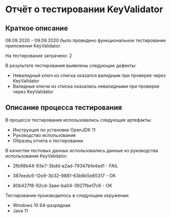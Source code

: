 # Отчёт о тестировании KeyValidator

## Краткое описание

08.09.2020 - 09.09.2020 было проведено функциональное тестирование приложения KeyValidator.

На тестирование затрачено: 2

В результате тестирования выявлены следующие дефекты:
* Невалидный ключ из списка оказался валидным при проверке через KeyValidator
* Валидные ключи из списка оказались невалидными при проверке через KeyValidator

## Описание процесса тестирования

В процессе тестирования использовались следующие артефакты:
* Инструкция по установке OpenJDK 11
* Руководство использования
* Образец отчета о тестировании


В качестве тестовых данных использовались данные из руководства использования KeyValidator:

* 2fb98b44-93e7-3bdd-a2ad-79347bfe4ad1 - FAIL

* 387eedc6-12e9-3b32-9881-63b6b5e85317 - OK

* 80b427f8-92cd-3aae-ba04-3927fbe17c6 - OK




Тестирование производилось в следующем окружении:
* Windows 10 64-разрядная
* Java 11
